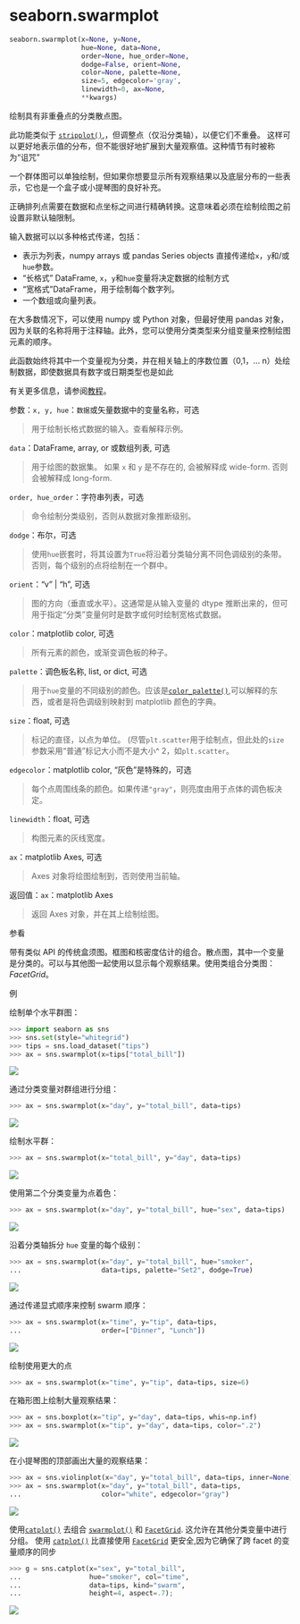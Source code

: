 # seaborn.swarmplot

```python
seaborn.swarmplot(x=None, y=None, 
                  hue=None, data=None, 
                  order=None, hue_order=None, 
                  dodge=False, orient=None, 
                  color=None, palette=None, 
                  size=5, edgecolor='gray', 
                  linewidth=0, ax=None, 
                  **kwargs)
```

绘制具有非重叠点的分类散点图。

此功能类似于 [`stripplot()`](seaborn.stripplot.html#seaborn.stripplot "seaborn.stripplot"),，但调整点（仅沿分类轴），以便它们不重叠。 这样可以更好地表示值的分布，但不能很好地扩展到大量观察值。这种情节有时被称为“诅咒”

一个群体图可以单独绘制，但如果你想要显示所有观察结果以及底层分布的一些表示，它也是一个盒子或小提琴图的良好补充。

正确排列点需要在数据和点坐标之间进行精确转换。这意味着必须在绘制绘图之前设置非默认轴限制。

输入数据可以以多种格式传递，包括：

*   表示为列表，numpy arrays 或 pandas Series objects 直接传递给`x`，`y`和/或`hue`参数。
*   “长格式” DataFrame, `x`，`y`和`hue`变量将决定数据的绘制方式
*   “宽格式”DataFrame，用于绘制每个数字列。
*   一个数组或向量列表。

在大多数情况下，可以使用 numpy 或 Python 对象，但最好使用 pandas 对象，因为关联的名称将用于注释轴。此外，您可以使用分类类型来分组变量来控制绘图元素的顺序。

此函数始终将其中一个变量视为分类，并在相关轴上的序数位置（0,1，... n）处绘制数据，即使数据具有数字或日期类型也是如此

有关更多信息，请参阅[教程](http://seaborn.pydata.org/tutorial/categorical.html#categorical-tutorial)。

参数：`x, y, hue`：`数据`或矢量数据中的变量名称，可选

> 用于绘制长格式数据的输入。查看解释示例。

`data`：DataFrame, array, or 或数组列表, 可选

> 用于绘图的数据集。 如果 `x` 和 `y` 是不存在的, 会被解释成 wide-form. 否则会被解释成 long-form.

`order, hue_order`：字符串列表，可选

> 命令绘制分类级别，否则从数据对象推断级别。

`dodge`：布尔，可选

> 使用`hue`嵌套时，将其设置为`True`将沿着分类轴分离不同色调级别的条带。 否则，每个级别的点将绘制在一个群中。

`orient`：“v” &#124; “h”, 可选

> 图的方向（垂直或水平）。这通常是从输入变量的 dtype 推断出来的，但可用于指定“分类”变量何时是数字或何时绘制宽格式数据。

`color`：matplotlib color, 可选

> 所有元素的颜色，或渐变调色板的种子。

`palette`：调色板名称, list, or dict, 可选

> 用于`hue`变量的不同级别的颜色。应该是[`color_palette()`](seaborn.color_palette.html#seaborn.color_palette "seaborn.color_palette"),可以解释的东西，或者是将色调级别映射到 matplotlib 颜色的字典。

`size`：float, 可选

> 标记的直径，以点为单位。 (尽管`plt.scatter`用于绘制点，但此处的`size`参数采用“普通”标记大小而不是大小^ 2，如`plt.scatter`。

`edgecolor`：matplotlib color, “灰色”是特殊的，可选

> 每个点周围线条的颜色。如果传递`"gray"`，则亮度由用于点体的调色板决定。

`linewidth`：float, 可选

> 构图元素的灰线宽度。

`ax`：matplotlib Axes, 可选

> Axes 对象将绘图绘制到，否则使用当前轴。


返回值：`ax`：matplotlib Axes

> 返回 Axes 对象，并在其上绘制绘图。



参看

带有类似 API 的传统盒须图。框图和核密度估计的组合。散点图，其中一个变量是分类的。可以与其他图一起使用以显示每个观察结果。使用类组合分类图：<cite>FacetGrid</cite>。

例

绘制单个水平群图：

```py
>>> import seaborn as sns
>>> sns.set(style="whitegrid")
>>> tips = sns.load_dataset("tips")
>>> ax = sns.swarmplot(x=tips["total_bill"])

```

<img src="https://raw.githubusercontent.com/HG1227/image/master/img_tuchuang/20200511225146.jpg"/> 

通过分类变量对群组进行分组：

```py
>>> ax = sns.swarmplot(x="day", y="total_bill", data=tips)

```

<img src="https://raw.githubusercontent.com/HG1227/image/master/img_tuchuang/20200511225222.jpg"/>

绘制水平群：

```py
>>> ax = sns.swarmplot(x="total_bill", y="day", data=tips)

```

<img src="https://raw.githubusercontent.com/HG1227/image/master/img_tuchuang/20200511225254.jpg"/>

使用第二个分类变量为点着色：

```py
>>> ax = sns.swarmplot(x="day", y="total_bill", hue="sex", data=tips)

```

<img src="https://raw.githubusercontent.com/HG1227/image/master/img_tuchuang/20200511225408.jpg"/>

沿着分类轴拆分 `hue` 变量的每个级别：

```py
>>> ax = sns.swarmplot(x="day", y="total_bill", hue="smoker",
...                    data=tips, palette="Set2", dodge=True)

```

<img src="https://raw.githubusercontent.com/HG1227/image/master/img_tuchuang/20200511225645.jpg"/>

通过传递显式顺序来控制 swarm 顺序：

```py
>>> ax = sns.swarmplot(x="time", y="tip", data=tips,
...                    order=["Dinner", "Lunch"])

```

<img src="https://raw.githubusercontent.com/HG1227/image/master/img_tuchuang/20200511225717.jpg"/>

绘制使用更大的点

```py
>>> ax = sns.swarmplot(x="time", y="tip", data=tips, size=6)

```



在箱形图上绘制大量观察结果：

```py
>>> ax = sns.boxplot(x="tip", y="day", data=tips, whis=np.inf)
>>> ax = sns.swarmplot(x="tip", y="day", data=tips, color=".2")


```

<img src="https://raw.githubusercontent.com/HG1227/image/master/img_tuchuang/20200511225836.jpg"/>

在小提琴图的顶部画出大量的观察结果：

```py
>>> ax = sns.violinplot(x="day", y="total_bill", data=tips, inner=None)
>>> ax = sns.swarmplot(x="day", y="total_bill", data=tips,
...                    color="white", edgecolor="gray")


```

<img src="https://raw.githubusercontent.com/HG1227/image/master/img_tuchuang/20200511225915.jpg"/>

使用[`catplot()`](seaborn.catplot.html#seaborn.catplot "seaborn.catplot") 去组合 [`swarmplot()`](#seaborn.swarmplot "seaborn.swarmplot") 和 [`FacetGrid`](seaborn.FacetGrid.html#seaborn.FacetGrid "seaborn.FacetGrid"). 这允许在其他分类变量中进行分组。 使用 [`catplot()`](seaborn.catplot.html#seaborn.catplot "seaborn.catplot") 比直接使用 [`FacetGrid`](seaborn.FacetGrid.html#seaborn.FacetGrid "seaborn.FacetGrid") 更安全,因为它确保了跨 facet 的变量顺序的同步

```py
>>> g = sns.catplot(x="sex", y="total_bill",
...                 hue="smoker", col="time",
...                 data=tips, kind="swarm",
...                 height=4, aspect=.7);


```

<img src="https://raw.githubusercontent.com/HG1227/image/master/img_tuchuang/20200511225948.jpg"/>